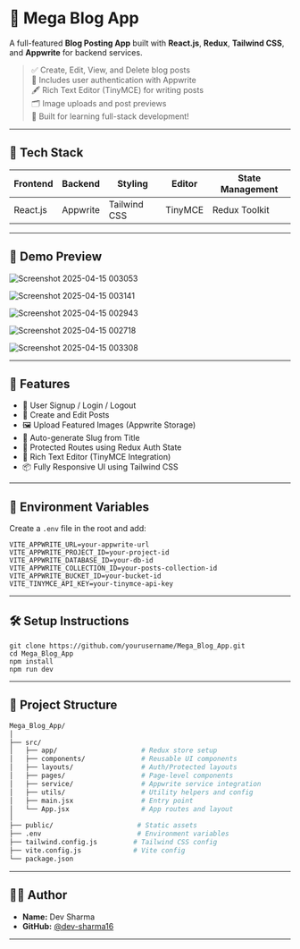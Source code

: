 # 📝 Mega Blog App

A full-featured **Blog Posting App** built with **React.js**, **Redux**, **Tailwind CSS**, and **Appwrite** for backend services.

> ✅ Create, Edit, View, and Delete blog posts  
> 🔐 Includes user authentication with Appwrite  
> 🖋️ Rich Text Editor (TinyMCE) for writing posts  
> 🗂️ Image uploads and post previews  
> 🚀 Built for learning full-stack development!

---

## 🔧 Tech Stack

| Frontend | Backend | Styling | Editor | State Management |
|----------|---------|---------|--------|------------------|
| React.js | Appwrite | Tailwind CSS | TinyMCE | Redux Toolkit |

---

## 📸 Demo Preview

![Screenshot 2025-04-15 003053](https://github.com/user-attachments/assets/28849bac-26de-41a8-a27a-c4ce12a4b427)

![Screenshot 2025-04-15 003141](https://github.com/user-attachments/assets/44d49672-de8b-4dac-98ea-7d394ada7ef2)

![Screenshot 2025-04-15 002943](https://github.com/user-attachments/assets/9096ada8-833b-45be-a6ff-ad6b551b77db)

![Screenshot 2025-04-15 002718](https://github.com/user-attachments/assets/5e097505-f9e4-4a5b-9c5c-68e83c7dc927)

![Screenshot 2025-04-15 003308](https://github.com/user-attachments/assets/0a661eff-15b8-4ad6-a9e7-8bdec197ca71)

---

## 🚀 Features

- 👤 User Signup / Login / Logout
- 📝 Create and Edit Posts
- 🖼️ Upload Featured Images (Appwrite Storage)
- 🧠 Auto-generate Slug from Title
- 🔐 Protected Routes using Redux Auth State
- 💬 Rich Text Editor (TinyMCE Integration)
- 📦 Fully Responsive UI using Tailwind CSS

---

## 🔐 Environment Variables

Create a `.env` file in the root and add:

```env
VITE_APPWRITE_URL=your-appwrite-url
VITE_APPWRITE_PROJECT_ID=your-project-id
VITE_APPWRITE_DATABASE_ID=your-db-id
VITE_APPWRITE_COLLECTION_ID=your-posts-collection-id
VITE_APPWRITE_BUCKET_ID=your-bucket-id
VITE_TINYMCE_API_KEY=your-tinymce-api-key
```

---

## 🛠️ Setup Instructions
```
git clone https://github.com/yourusername/Mega_Blog_App.git
cd Mega_Blog_App
npm install
npm run dev
```

---

## 📁 Project Structure

```bash
Mega_Blog_App/
│
├── src/
│   ├── app/                     # Redux store setup
│   ├── components/              # Reusable UI components
│   ├── layouts/                 # Auth/Protected layouts
│   ├── pages/                   # Page-level components
│   ├── service/                 # Appwrite service integration
│   ├── utils/                   # Utility helpers and config
│   ├── main.jsx                 # Entry point
│   └── App.jsx                  # App routes and layout
│
├── public/                     # Static assets
├── .env                        # Environment variables
├── tailwind.config.js         # Tailwind CSS config
├── vite.config.js             # Vite config
└── package.json
```

---

## 🧑‍💻 Author

- **Name:** Dev Sharma  
- **GitHub:** [@dev-sharma16](https://github.com/dev-sharma16)

---
